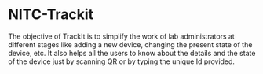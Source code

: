 # NITC-Trackit
The objective of TrackIt is to simplify the work of lab administrators at different stages like
adding a new device, changing the present state of the device, etc. It also helps all the users to
know about the details and the state of the device just by scanning QR or by typing the unique Id
provided.
